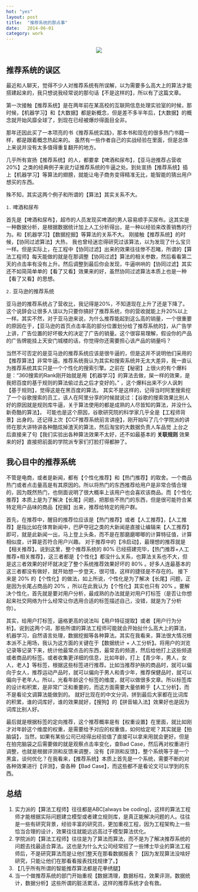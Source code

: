 ```yaml
---
hot: "yes"
layout: post
title:  "推荐系统的那点事"
date:   2014-06-01
category: work
---
```


<center>
<img src="http://7viirv.com1.z0.glb.clouddn.com/algorithm.jpg" class="photo"></img>
</center>

## 推荐系统的误区

最近和人聊天，觉得不少人对推荐系统有所误解，以为需要多么高大上的算法才能搭建起来的，我只想说我经常说的那句话【不是这样的】，所以有了这篇文章。

第一次接触【推荐系统】是在两年前在某高校的互联网信息处理实验室的时候，那时候，【机器学习】和【大数据】都是新概念，但是差不多半年后，【大数据】的概念就开始风靡全球了，到现在已经被爆炒得面目全非。

那年还因此买了一本项亮的书《推荐系统实践》，那本书和现在的很多热门书籍一样，都是跟着概念热起来的。
虽然有一些作者自己的实战经验在里面，但是总体上来说并没有太多值得重复翻开的地方。

几乎所有宣扬【推荐系统】的人，都要拿【啤酒和尿布】，【亚马逊推荐占营收20%】之类的经典例子来说力证推荐系统的牛逼之处。到处宣扬【推荐系统】插上【机器学习】等算法的翅膀，就能让电子商务变得精准无比，能智能的猜出用户想买的东西。

殊不知，其实这两个例子和所谓的【算法】其实关系不大。

`1.` 啤酒和尿布

首先是【啤酒和尿布】，超市的人员发现买啤酒的男人容易顺手买尿布。这其实是一种数据分析，是根据数据统计加上人工分析得出，是一种以经验来改善销售的行为。和【机器学习】【数据挖掘】等算法的关系不大。
刚接触【推荐系统】的时候，【协同过滤算法】大热， 我也曾经迷恋得研究过该算法，以为发现了什么宝贝一样。但是实际上，在工程中【协同过滤】出来的效果往往惨不忍睹，所谓的【算法工程师】每天能做的就是在那调整【协同过滤】算法的相关参数，然后看看第二天的点击率有没有上升。然后调整到最后你会发现，牛逼哄哄的【协同过滤】其实还不如简简单单的【看了又看】效果来的好，虽然协同过滤算法本质上也是一种【看了又看】的思想。

`2.` 亚马逊的推荐系统

亚马逊的推荐系统占了营收比，我记得是20%，不知道现在上升了还是下降了。这个说辞会让很多人误以为只要你搞好了推荐系统，你的营收就能上升20%以上一样。其实不然，对于亚马逊来说，为什么推荐能起到这么高的销量，一个很重要的原因在于，【亚马逊的首页点击率高的部分位置划分给了推荐系统的】，从广告学上讲，广告位置的好坏极大的决定了广告的销量。这个很容易理解，假设你的产品的广告牌能挂上天安门城楼的话，你觉得你还需要担心该产品的销量吗？

当然不可否定的是亚马逊的推荐系统应该是很牛逼的，但是这并不说明他们采用的【推荐算法】非常牛逼。推荐系统我认为其实和搜索系统并无太大差异，我一直认为推荐系统其实只是一个个性化的搜索引擎。之前在【秘密】上很火的有个爆料是：“360搜索的Rank刚开始就是用【机器学习】的算法去做，屎一样的效果，是我把百度的基于规则的算法偷过去之后才变好的。” ，这个爆料出来不少人讽刺【基于规则】，觉得这是在黑百度的算法。
其实不是这样的，记得当时阿里搜索挖了一个谷歌搜索的员工，该人在阿里分享的时候就说过：【谷歌的搜索效果比别人好的原因就是规则库牛逼，关于算法使用的都是成熟的人尽皆知的算法，并没什么新奇酷的算法】。
可能也是这个原因，谷歌研究院的科学家几乎全是【工程师背景】出身的。还记得上次【CCF推荐系统前言讲座】，刚开始叫了几个学院派的讲师在那大讲特讲各种酷炫掉渣天的算法，然后淘宝的大数据负责人车品觉 上台之后直接来了句【我们实验出各种算法效果不太好，还不如最基本的 **关联规则** 效果来的好】直接把前面的学院派专家们打脸打得都肿了。

## 我心目中的推荐系统

不管是电商，或者是新闻，都有【个性化推荐】和【热门推荐】的取舍。一个商品热门或者点击量高是有其原因的。所以将热门的东西推荐给用户是非常合情合理的，因为既然热门，也侧面说明了很大概率上该用户也会喜欢该商品。而【个性化推荐】本质上是为了解决【长尾】问题，把那些不热门的东西，但是很可能符合某特定用户品味的商品【挖掘】出来，推荐给特定的用户群。

首先，在推荐中，醒目的推荐位应该是【热门推荐】或者【人工推荐】，【人工推荐】是指比如在体育新闻中，巴萨夺冠之类的大新闻是直接让编辑来【人工推荐】即可，就是此新闻一出，马上登上头条，而不是在那磨磨唧唧的计算特征值，计算相似度，计算是否符合用户兴趣。
对于推荐中的【冷启动】，最理想的推荐就是【相关推荐】。说到这里，整个推荐系统的 80% 已经搭建完毕，【热门推荐+人工推荐+相关推荐】，这三者都是【个性化】都没什么关系，也算法关系也不大，但是这三者效果的好坏就决定了整个系统推荐效果好坏的 80% 。好多人连最基本的这三者都没有做好，就开始想一步登天，很可惜，这样的捷径是不存在的。
接下来是 20% 的【个性化】的做法，如上所说，个性化是为了解决【长尾】问题，正是因为长尾占商品的 20% ，所以在此我认为【个性化】其实也只有 20% 。要解决个性化，首先就是要对用户分析，最成熟的办法就是对用户打标签（是否让你想起来社交网络为什么经常让你选用合适的标签描述自己，没错，就是为了分析你）。

其实，给用户打标签，逼格更高的说法叫【用户特征提取】或者【用户行为分析】。说到这两个词，那些所谓的算法工程师可能就会开始扯什么高大上的算法，机器学习，自然语言处理，数据挖掘等各种算法。其实在我看来，算法很大情况根本派不上用场，我认为这方面的关键在于【数据统计 + 人工分析】。将用户的浏览记录等记录下来，统计他最常点击的东西，最常去的频道，然后给他打上这些频道或者商品的标签。或者收集更详细的信息，比如年龄，打上【青少年，男人，女人，老人】等标签，根据这些标签进行推荐。比如当推荐护肤的商品时，就可以偏向于女人，推荐运动产品时，就可以偏向于男人和青少年，推荐保健品时，就可以偏向于老年人。所以，光看年龄这个标签的维度，就可以做很多文章。所以标签库的设计和积累，是非常广泛和重要的，而这方面需要大量依赖于【人工分析】，而不是看论文调算法能做到的。
就好比现在的中文分词，拼到最后大家都在比词库的积累，谁的词库好，谁的效果就好，【搜狗】的【拼音输入法】效果好也是因为词库比别人好。

最后就是根据标签的定向推荐，这个推荐概率是有【权重设置】在里面，就比如刚才对年龄这个维度的权重，是需要给予对应的权重值，如何给定呢？其实就是【拍脑袋】，当然，如果有某些公司已经得出经验值了直接可以拿来用就会更好。但是在拍完脑袋之后需要做的就是观察点击率变化，查Bad Case，然后再对权重进行调整，也就是根据评测和反馈来调整，没有【评测和反馈】，整个系统等于是一个黑盒，谈何优化？在我看来，【推荐系统】本质上首先是一个系统，需要不断的对各种效果进行【评测】，查各种【Bad Case】，而这些都不是看论文可以学到的东西。

## 总结

1. 实力派的【算法工程师】往往都是ABC[always be coding]，这样的算法工程师才能根据实际问题建立模型或者建立规则库，是真正能解决问题的人。往往是一些有研究背景，经验丰富的研究员，更加重视工程，因为工程架构上一些恰当合理的设计，效果往往就能远远高过于模型算法优化。
2. 学院派的【算法工程师】往往是为了算法而算法，而不是为了解决推荐系统的问题去找最适合算法。这也是为什么大公司经常招了一些博士毕业的算法工程师后，不是研究算法而是让他们整天在那看数据报表？【因为发现算法没啥好研究，只能让他们在那看看报表找找规律了。】
3. 【几乎所有所谓的智能推荐算法都是花拳绣腿】
4. 当一个做推荐系统的部门开始重视【数据清理，数据标柱，效果评测，数据统计，数据分析】这些所谓的脏活累活，这样的推荐系统才会有救。
